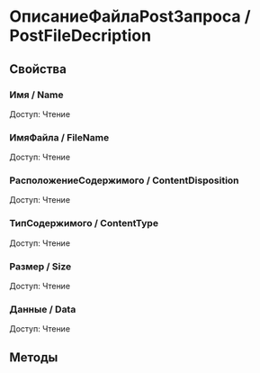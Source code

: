
# ОписаниеФайлаPostЗапроса / PostFileDecription

## Свойства
    
### Имя / Name
Доступ: Чтение
### ИмяФайла / FileName
Доступ: Чтение
### РасположениеСодержимого / ContentDisposition
Доступ: Чтение
### ТипСодержимого / ContentType
Доступ: Чтение
### Размер / Size
Доступ: Чтение
### Данные / Data
Доступ: Чтение
## Методы
    